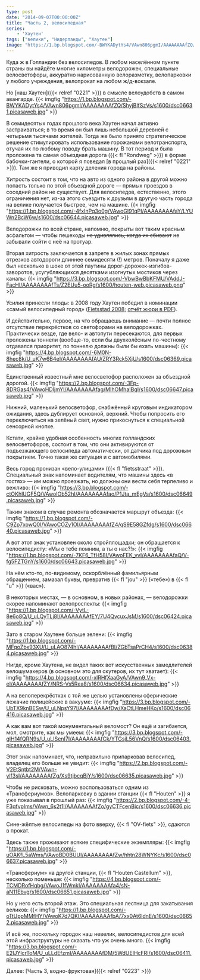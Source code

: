 ```yaml
---
type: post
date: "2014-09-07T00:00:00Z"
title: "Часть 2, велосипедная"
series:
    - 'Хаутен'
tags: ["велики", "Нидерланды", "Хаутен"]
image: "https://1.bp.blogspot.com/-BWYKADytYs4/VAwn806pgmI/AAAAAAAAfZQ/ShyjBlfSzVs/s1600/dsc06631.picasaweb.jpg"
---
```


Куда ж в Голландии без велосипедов. В любом населённом пункте страны вы найдёте многие километры велодорожек, специальные велосветофоры, аккуратно нарисованную велоразметку, велопарковки у любого учреждения, велопрокат на любом ж/д-вокзале.

Но [наш Хаутен]({{< relref "0221" >}}) в смысле велоудобств в самом авангарде.
{{< imgfig "https://1.bp.blogspot.com/-BWYKADytYs4/VAwn806pgmI/AAAAAAAAfZQ/ShyjBlfSzVs/s1600/dsc06631.picasaweb.jpg" >}}

<!--more-->

В семидесятых годах прошлого века Хаутен начал активно застраиваться; в то время он был лишь небольшой деревней с четырьмя тысячами жителей. Тогда же было принято стратегическое решение стимулировать использование горожанами велотранспорта, отучая их по любому поводу брать машину. В тот период и была проложена та самая объездная дорога ({{< fl "Rondweg" >}}) в форме бабочки-гантели, о которой я поведал [в прошлый раз]({{< relref "0221" >}}). Там же я приводил карту деления города на районы.

Хитрость состоит в том, что на авто из одного района в другой можно попасть только по этой объездной дороге — прямых проездов в соседний район не существует. Для велосипедов, естественно, этого ограничения нет, из-за этого съездить к друзьям в другую часть города на велике получается быстрее, чем на машине.
{{< imgfig "https://1.bp.blogspot.com/-4fxInPq3o0g/VAwoGI91qPI/AAAAAAAAfaY/LYUWn2BcW6w/s1600/dsc06644.picasaweb.jpg" >}}

Велодорожки по всей стране, напомню, покрыты вот таким красным асфальтом — чтобы пешеходы ~~не удивлялись, когда их сбивают~~ не забывали сойти с неё на тротуар.

Вторая хитрость заключается в запрете в жилых зонах прямых отрезков автодороги длиннее семидесяти (!) метров. Поначалу я даже был несколько в шоке от этой паутины дорог-дорожек-изгибов-заворотов, усугубляющихся десятками изогнутых мостиков через каналы:
{{< imgfig "https://3.bp.blogspot.com/-VbwBwBbKFMU/VAddJ-FacHI/AAAAAAAAfTs/Z2EUu5-ooRg/s1600/houten-web.picasaweb.png" >}}

Усилия принесли плоды: в 2008 году Хаутен победил в номинации «самый велосипедный город» ([Fietsstad 2008](http://www.fietsstad2008.nl/); [отчёт жюри в PDF](http://www.fietsstad2008.nl/juryrapport_fietsstad_2008.pdf)).

И действительно, первое, на что обращаешь внимание — почти полное отсутствие перекрёстков со светофорами на велодорожках. Практически везде, где вело- и автопути пересекаются, для первых проложены тоннели (вообще-то, если бы двухколёсным по-честному отдавался приоритет, по тоннелю должны были бы ехать машины):
{{< imgfig "https://4.bp.blogspot.com/-6M0N-8hec8k/U_uK7w6B4eI/AAAAAAAAfAU/ZRY3Rck5XjU/s1600/dsc06369.picasaweb.jpg" >}}

Единственный известный мне велосветофор расположен за объездной дорогой.
{{< imgfig "https://2.bp.blogspot.com/-3Fp-8DRGas4/VAwoHDIjmYI/AAAAAAAAfag/MIhOMhaIBqI/s1600/dsc06647.picasaweb.jpg" >}}

Нижний, маленький велосветофор, снабжённый круговым индикатором ожидания, здесь дублирует основной, верхний. Чтобы попросить его переключиться на зелёный свет, нужно прикоснуться к специальной сенсорной кнопке.

Кстати, крайне удобная особенность многих голландских велосветофоров, состоит в том, что они активируются от подъезжающего велосипеда автоматически, от датчика под дорожным покрытием. Точно такая же ситуация и с автомобилями.

Весь город пронизан «вело-улицами» ({{< fl "fietsstraat" >}}). Специальный знак напоминает водителям, что машины здесь «в гостях» — им можно проезжать, но должны они вести себя терпеливо и вежливо:
{{< imgfig "https://3.bp.blogspot.com/-ctOKhlUGF5Q/VAwoIOb52hI/AAAAAAAAfao/P1Jta_mEgVs/s1600/dsc06649.picasaweb.jpg" >}}

Таким знаком в случае ремонта обозначается маршрут объезда:
{{< imgfig "https://1.bp.blogspot.com/-C9Zp7xowQ0I/VAwoCOZy1OI/AAAAAAAAfZ4/qS9E58GZfdg/s1600/dsc06640.picasaweb.jpg" >}}

А вот этот знак установлен около стройплощадки; он обращается к велосипедисту: «Мы о тебе помним, а ты о нас?!»:
{{< imgfig "https://1.bp.blogspot.com/-7KF6_TfH58I/VAwoFEK_vvI/AAAAAAAAfaQ/V-fg5FZTGnY/s1600/dsc06643.picasaweb.jpg" >}}

На нём кто-то, по-видимому, оскорблённый фамильярным обращением, замазал буквы, превратив {{< fl "jou" >}} («тебе») в {{< fl "u" >}} («вас»).

В некоторых местах, — в основном, в новых районах, — велодорожки скорее напоминают велопроспекты:
{{< imgfig "https://1.bp.blogspot.com/-VytL-8e6o8Q/U_uLQyTLj8I/AAAAAAAAfEY/7U4QvcuxJsM/s1600/dsc06424.picasaweb.jpg" >}}

Зато в старом Хаутене больше зелени:
{{< imgfig "https://1.bp.blogspot.com/-MFqoZbx93XU/U_uLAO874hI/AAAAAAAAfBI/ZGbTsaPrCH4/s1600/dsc06384.picasaweb.jpg" >}}

Нигде, кроме Хаутена, не видел таких вот искусственных замедлителей велошумахеров (в основном это для скутеров, их тут хватает):
{{< imgfig "https://4.bp.blogspot.com/-xlRHfXaaGyA/VAwn9_Vx-eI/AAAAAAAAfZY/NRS-Vs5Rea8/s1600/dsc06634.picasaweb.jpg" >}}

А на велоперекрёстках с той же целью установлены сферические лежачие полицейские в вакууме:
{{< imgfig "https://3.bp.blogspot.com/-UbTX9knBESw/U_uLNpsY97I/AAAAAAAAfDw/XaCtLHmeHKo/s1600/dsc06416.picasaweb.jpg" >}}

А как вам вот такой монументальный веломост? Он ещё и загибается, мол, смотрите, как мы умеем:
{{< imgfig "https://3.bp.blogspot.com/-glH14fQRN9s/U_uLISenI7I/AAAAAAAAfCk/YTGsjL56VnQ/s1600/dsc06403.picasaweb.jpg" >}}

Этот знак напоминает, что, неправильно припарковав велосипед, владелец его больше не увидит:
{{< imgfig "https://2.bp.blogspot.com/-V2EtSntbt2M/VAwn-ylf3sI/AAAAAAAAfZg/Xs9tjbcqBjY/s1600/dsc06635.picasaweb.jpg" >}}

Чтобы не рисковать, можно воспользоваться одним из «Трансфериумов». Велопарковку в здании станции {{< fl "Houten" >}} я уже показывал в прошлый раз:
{{< imgfig "https://2.bp.blogspot.com/-4-F3qfvpIms/VAwn_6s2t1I/AAAAAAAAfZo/gyCTFcenBic/s1600/dsc06636.picasaweb.jpg" >}}

Сине-жёлтые велосипеды на фото вверху, {{< fl "OV-fiets" >}}, сдаются в прокат.

Здесь также проживают всякие специфические экземпляры:
{{< imgfig "https://1.bp.blogspot.com/-uOAKfL5aWms/VAwoBD0BUUI/AAAAAAAAfZw/hhtn28WNYKc/s1600/dsc06637.picasaweb.jpg" >}}

«Трансфериум» на другой станции, {{< fl "Houten Castellum" >}}, несколько поменьше:
{{< imgfig "https://4.bp.blogspot.com/-TCMDRofHqbg/VAwoJ1fWmkI/AAAAAAAAfa4/sN-aN11Ebvg/s1600/dsc06651.picasaweb.jpg" >}}

Но у него есть второй этаж. Это специальная лестница для закатывания великов:
{{< imgfig "https://1.bp.blogspot.com/-oTtUppMMfHY/VAwoK7d7QKI/AAAAAAAAfbA/7xx0At6ldnE/s1600/dsc06652.picasaweb.jpg" >}}

И всё же, поскольку городок наш невелик, велосипедистов для всей этой инфраструктуры не сказать что уж очень много.
{{< imgfig "https://3.bp.blogspot.com/-E2IJYlcrToM/U_uLLdEfzmI/AAAAAAAAfDM/5WdUEIHcFRI/s1600/dsc06411.picasaweb.jpg" >}}

Далее: [Часть 3, водно-фруктовая]({{< relref "0223" >}})
